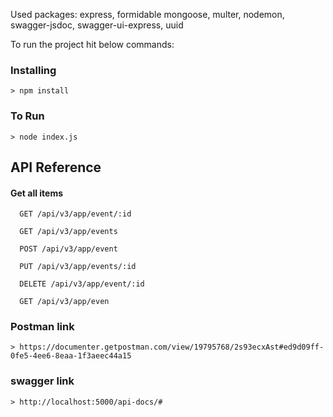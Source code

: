 Used packages:
    express, formidable
    mongoose, 
    multer, 
    nodemon, 
    swagger-jsdoc, 
    swagger-ui-express, 
    uuid
    
    
To run the project hit below commands:

### Installing
```
> npm install 
```
### To Run
```
> node index.js
```


## API Reference

#### Get all items

```http
  GET /api/v3/app/event/:id
```

```http
  GET /api/v3/app/events
```

```http
  POST /api/v3/app/event
```

```http
  PUT /api/v3/app/events/:id
 ```

```http
  DELETE /api/v3/app/event/:id
```

```http
  GET /api/v3/app/even
```

### Postman link
```
> https://documenter.getpostman.com/view/19795768/2s93ecxAst#ed9d09ff-0fe5-4ee6-8eaa-1f3aeec44a15
```
### swagger link
```
> http://localhost:5000/api-docs/#
```

